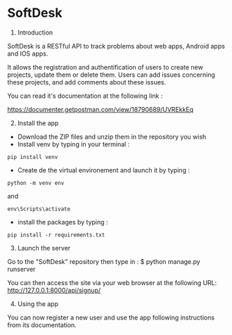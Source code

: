 # SoftDesk


1. Introduction

SoftDesk is a RESTful API to track problems about web apps, Android apps and IOS apps.

It allows the registration and authentification of users to create new projects, update them or delete them.
Users can add issues concerning these projects, and add comments about these issues.

You can read it's documentation at the following link :

https://documenter.getpostman.com/view/18790689/UVREkkEq


2. Install the app 

- Download the ZIP files and unzip them in the repository you wish
- Install venv by typing in your terminal :
```
pip install venv
```
- Create de the virtual environement and launch it by typing :
```
python -m venv env
```
and
```
env\Scripts\activate
```
- install the packages by typing :
```
pip install -r requirements.txt
```


3. Launch the server

Go to the "SoftDesk" repository then type in :
$ python manage.py runserver

You can then access the site via your web browser at the following URL:
http://127.0.0.1:8000/api/signup/


4. Using the app

You can now register a new user and use the app following instructions from its documentation.


